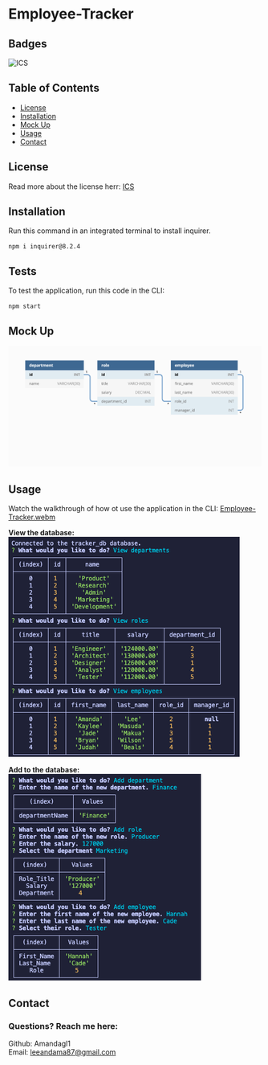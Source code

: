 # Employee-Tracker

## Badges
![ICS](https://img.shields.io/badge/license-ICS-orange)

## Table of Contents
- [License](#license)
- [Installation](#installation)
- [Mock Up](#mock-up)
- [Usage](#usage)
- [Contact](#contact)


## License
Read more about the license herr: [ICS](https://choosealicense.com/licenses/isc/)

## Installation

Run this command in an integrated terminal to install inquirer.
```
npm i inquirer@8.2.4
```

## Tests
To test the application, run this code in the CLI:
```
npm start
```

## Mock Up
<img src="Develop/images/mockup.png" alt="Mockup" width="700px"/>

## Usage
Watch the walkthrough of how ot use the application in the CLI:
[Employee-Tracker.webm](https://user-images.githubusercontent.com/113318764/215958190-35f55676-b673-42cf-a2dc-b03db2b21294.webm)

**View the database:**  
![View database](Develop/images/view-db.png)  

**Add to the database:**  
![Add to database](Develop/images/add-to-db.png)


## Contact

### Questions? Reach me here:  
Github: Amandagl1  
Email: leeandama87@gmail.com

